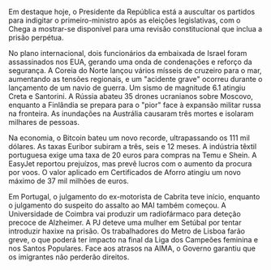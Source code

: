 Em destaque hoje, o Presidente da República está a auscultar os partidos para indigitar o primeiro-ministro após as eleições legislativas, com o Chega a mostrar-se disponível para uma revisão constitucional que inclua a prisão perpétua.

No plano internacional, dois funcionários da embaixada de Israel foram assassinados nos EUA, gerando uma onda de condenações e reforço da segurança. A Coreia do Norte lançou vários mísseis de cruzeiro para o mar, aumentando as tensões regionais, e um "acidente grave" ocorreu durante o lançamento de um navio de guerra. Um sismo de magnitude 6.1 atingiu Creta e Santorini. A Rússia abateu 35 drones ucranianos sobre Moscovo, enquanto a Finlândia se prepara para o "pior" face à expansão militar russa na fronteira. As inundações na Austrália causaram três mortes e isolaram milhares de pessoas.

Na economia, o Bitcoin bateu um novo recorde, ultrapassando os 111 mil dólares. As taxas Euribor subiram a três, seis e 12 meses. A indústria têxtil portuguesa exige uma taxa de 20 euros para compras na Temu e Shein. A EasyJet reportou prejuízos, mas prevê lucros com o aumento da procura por voos. O valor aplicado em Certificados de Aforro atingiu um novo máximo de 37 mil milhões de euros.

Em Portugal, o julgamento do ex-motorista de Cabrita teve início, enquanto o julgamento do suspeito do assalto ao MAI também começou. A Universidade de Coimbra vai produzir um radiofármaco para deteção precoce de Alzheimer. A PJ deteve uma mulher em Setúbal por tentar introduzir haxixe na prisão. Os trabalhadores do Metro de Lisboa farão greve, o que poderá ter impacto na final da Liga dos Campeões feminina e nos Santos Populares. Face aos atrasos na AIMA, o Governo garantiu que os imigrantes não perderão direitos.